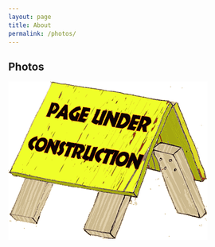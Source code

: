 ```yaml
---
layout: page
title: About
permalink: /photos/
---
```

<div class="hero" style="background-image: url(/images/window.jpeg);"></div>
<section class="container content">
  <div class="title">
  <h1>Photos</h1>
  </div>
<img src="/images/coming_soon.gif" alt="soon to be updated"> 
</section>
